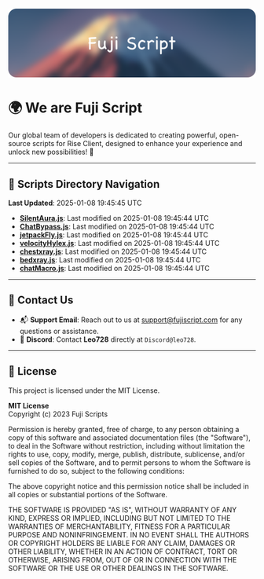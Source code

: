 ![Banner](.github/b.webp)

# 🌍 **We are Fuji Script**

Our global team of developers is dedicated to creating powerful, open-source scripts for Rise Client, designed to enhance your experience and unlock new possibilities! 🌟

---
<!-- SCRIPTS_NAVIGATION_START -->
## 📂 **Scripts Directory Navigation**

**Last Updated**: 2025-01-08 19:45:45 UTC

- **[SilentAura.js](scripts/SilentAura.js)**: Last modified on 2025-01-08 19:45:44 UTC
- **[ChatBypass.js](scripts/ChatBypass.js)**: Last modified on 2025-01-08 19:45:44 UTC
- **[jetpackFly.js](scripts/jetpackFly.js)**: Last modified on 2025-01-08 19:45:44 UTC
- **[velocityHylex.js](scripts/velocityHylex.js)**: Last modified on 2025-01-08 19:45:44 UTC
- **[chestxray.js](scripts/chestxray.js)**: Last modified on 2025-01-08 19:45:44 UTC
- **[bedxray.js](scripts/bedxray.js)**: Last modified on 2025-01-08 19:45:44 UTC
- **[chatMacro.js](scripts/chatMacro.js)**: Last modified on 2025-01-08 19:45:44 UTC

<!-- SCRIPTS_NAVIGATION_END -->

---

## 💬 **Contact Us**  
- 📬 **Support Email**: Reach out to us at [support@fujiscript.com](mailto:support@fujiscript.com) for any questions or assistance.  
- 💬 **Discord**: Contact **Leo728** directly at `Discord@leo728`.

---

## 📜 **License**

This project is licensed under the MIT License.  

**MIT License**  
Copyright (c) 2023 Fuji Scripts  

Permission is hereby granted, free of charge, to any person obtaining a copy of this software and associated documentation files (the "Software"), to deal in the Software without restriction, including without limitation the rights to use, copy, modify, merge, publish, distribute, sublicense, and/or sell copies of the Software, and to permit persons to whom the Software is furnished to do so, subject to the following conditions:  

The above copyright notice and this permission notice shall be included in all copies or substantial portions of the Software.  

THE SOFTWARE IS PROVIDED "AS IS", WITHOUT WARRANTY OF ANY KIND, EXPRESS OR IMPLIED, INCLUDING BUT NOT LIMITED TO THE WARRANTIES OF MERCHANTABILITY, FITNESS FOR A PARTICULAR PURPOSE AND NONINFRINGEMENT. IN NO EVENT SHALL THE AUTHORS OR COPYRIGHT HOLDERS BE LIABLE FOR ANY CLAIM, DAMAGES OR OTHER LIABILITY, WHETHER IN AN ACTION OF CONTRACT, TORT OR OTHERWISE, ARISING FROM, OUT OF OR IN CONNECTION WITH THE SOFTWARE OR THE USE OR OTHER DEALINGS IN THE SOFTWARE.  
